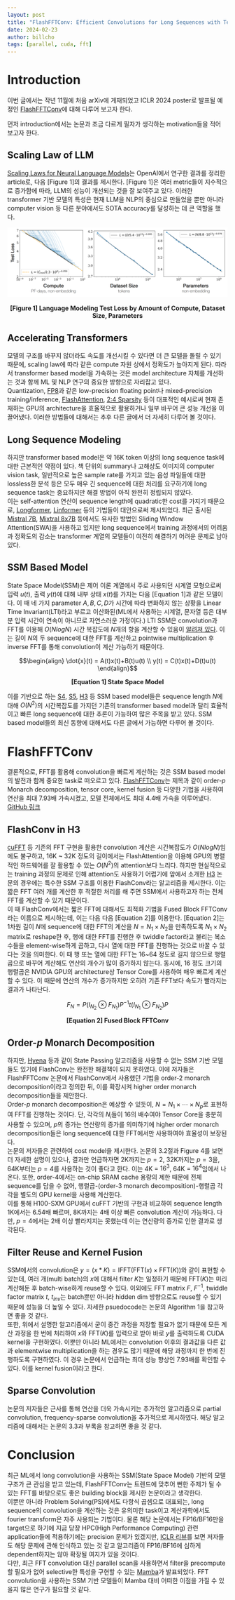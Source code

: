```yaml
---
layout: post
title: "FlashFFTConv: Efficient Convolutions for Long Sequences with Tensor Cores"
date: 2024-02-23
author: billcho
tags: [parallel, cuda, fft]
---
```


# Introduction
이번 글에서는 작년 11월에 처음 arXiv에 게재되었고 ICLR 2024 poster로 발표될 예정인 [FlashFFTConv](https://arxiv.org/abs/2311.05908)에 대해 다루어 보고자 한다.

먼저 introduction에서는 논문과 조금 다르게 필자가 생각하는 motivation들을 적어 보고자 한다.

## Scaling Law of LLM
[Scaling Laws for Neural Language Models](https://arxiv.org/abs/2001.08361)는 OpenAI에서 연구한 결과를 정리한 article로, 다음 [Figure 1]의 결과를 제시한다. [Figure 1]은 여러 metric들이 지수적으로 증가함에 따라, LLM의 성능이 개선되는 것을 잘 보여주고 있다. 이러한 transformer 기반 모델의 특성은 현재 LLM을 NLP의 중심으로 만들었을 뿐만 아니라 computer vision 등 다른 분야에서도 SOTA accuracy를 달성하는 데 큰 역할을 했다.

<p align="center"><img src="/assets/images/billcho/scaling-law-for-llm.png"></p>
<center><b>[Figure 1] Language Modeling Test Loss by Amount of Compute, Dataset Size, Parameters</b></center>

## Accelerating Transformers
모델의 구조를 바꾸지 않더라도 속도를 개선시킬 수 있다면 더 큰 모델을 돌릴 수 있기 때문에, scaling law에 따라 같은 compute 자원 상에서 정확도가 높아지게 된다. 따라서 transformer based model을 가속하는 것은 model architecture 자체를 개선하는 것과 함께 ML 및 NLP 연구의 중요한 방향으로 자리잡고 있다.  
Quantization, [FP8](https://arxiv.org/abs/2209.05433)과 같은 low-precision floating point나 mixed-precision training/inference, [FlashAttention](https://arxiv.org/abs/2205.14135), [2:4 Sparsity](https://arxiv.org/abs/2104.08378) 등이 대표적인 예시로써 현재 존재하는 GPU의 architecture을 효율적으로 활용하거나 일부 바꾸어 큰 성능 개선을 이끌어냈다. 이러한 방법들에 대해서는 추후 다른 글에서 더 자세히 다루어 볼 것이다.

## Long Sequence Modeling
하지만 transformer based model은 약 16K token 이상의 long sequence task에 대한 근본적인 약점이 있다. 책 단위의 summary나 고해상도 이미지의 computer vision task, 일반적으로 높은 sample rate를 가지고 있는 음성 파일들에 대한 lossless한 분석 등은 모두 매우 긴 sequence에 대한 처리를 요구하기에 long sequence task는 중요하지만 해결 방법이 아직 완전히 정립되지 않았다.  
이는 self-attention 연산이 sequence length에 quadratic한 cost를 가지기 때문으로, [Longformer](https://arxiv.org/abs/2004.05150), [Linformer](https://arxiv.org/abs/2006.04768) 등의 기법들이 대안으로써 제시되었다. 최근 출시된 [Mistral 7B](https://huggingface.co/mistralai/Mistral-7B-v0.1), [Mixtral 8x7B](https://huggingface.co/mistralai/Mixtral-8x7B-v0.1) 등에서도 유사한 방법인 Sliding Window Attention(SWA)을 사용하고 있지만 long sequence에서 training 과정에서의 어려움과 정확도의 감소는 transformer 계열의 모델들이 여전히 해결하기 어려운 문제로 남아 있다.

## SSM Based Model
State Space Model(SSM)은 제어 이론 계열에서 주로 사용되던 시계열 모형으로써 입력 $u(t)$, 출력 $y(t)$에 대해 내부 상태 $x(t)$를 가지는 다음 [Equation 1]과 같은 모델이다. 이 때 네 가지 parameter $A, B, C, D$가 시간에 따라 변화하지 않는 상황을 Linear Time Invariant(LTI)라고 부르고 이산화된(ML에서 사용하는 시계열, 문자열 등은 대부분 입력 시간이 연속이 아니므로 자연스러운 가정이다.) LTI SSM은 convolution과 FFT를 이용해 $O(NlogN)$ 시간 복잡도에 $N$개의 항을 계산할 수 있음이 [알려져 있다](https://arxiv.org/abs/2102.11417). 이는 길이 $N$의 두 sequence에 대한 FFT를 계산하고 pointwise multiplication 후 inverse FFT를 통해 convolution이 계산 가능하기 때문이다.  

$$\begin{align} \dot{x}(t) = A(t)x(t)+B(t)u(t) \\ y(t) = C(t)x(t)+D(t)u(t) \end{align}$$

<center><b>[Equation 1] State Space Model</b></center>

이를 기반으로 하는 [S4](https://arxiv.org/abs/2111.00396), [S5](https://arxiv.org/abs/2208.04933), [H3](https://arxiv.org/abs/2212.14052) 등 SSM based model들은 sequence length $N$에 대해 $O(N^2)$의 시간복잡도를 가지던 기존의 transformer based model과 달리 효율적이고 빠른 long sequence에 대한 추론이 가능하여 많은 주목을 받고 있다. SSM based model들의 최신 동향에 대해서도 다른 글에서 가능하면 다루어 볼 것이다.

# FlashFFTConv
결론적으로, FFT를 활용해 convolution을 빠르게 계산하는 것은 SSM based model의 발전과 함께 중요한 task로 떠오르고 있다. [FlashFFTConv](https://arxiv.org/abs/2311.05908)는 제목과 같이 order-$p$ Monarch decomposition, tensor core, kernel fusion 등 다양한 기법을 사용하여 연산을 최대 7.93배 가속시켰고, 모델 전체에서도 최대 4.4배 가속을 이루어냈다. [GitHub 링크](https://github.com/HazyResearch/flash-fft-conv)

## FlashConv in H3
[cuFFT](https://developer.nvidia.com/cufft) 등 기존의 FFT 구현을 활용한 convolution 계산은 시간복잡도가 $O(NlogN)$임에도 불구하고, 16K ~ 32K 정도의 길이에서는 FlashAttention을 이용해 GPU의 병렬적인 하드웨어를 잘 활용할 수 있는 $O(N^2)$의 attention보다 느리다. 하지만 현실적으로는 training 과정의 문제로 인해 attention도 사용하기 어렵기에 앞에서 소개한 [H3](https://arxiv.org/abs/2212.14052) 논문의 경우에는 특수한 SSM 구조를 이용한 FlashConv라는 알고리즘을 제시한다. 이는 짧은 FFT 여러 개를 계산한 후 적절한 처리를 해 주면 SSM에서 사용하고자 하는 전체 FFT를 계산할 수 있기 때문이다.  
이 때 FlashConv에서는 짧은 FFT에 대해서도 최적화 기법을 Fused Block FFTConv라는 이름으로 제시하는데, 이는 다음 다음 [Equation 2]를 이용한다. [Equation 2]는 1차원 길이 $N$에 sequence에 대한 FFT의 계산을 $N = N_{1} \times N_{2}$을 만족하도록 $N_{1} \times N_{2}$ matrix로 reshape한 후, 행에 대한 FFT를 진행한 후 twiddle factor라고 불리는 복소수들을 element-wise하게 곱하고, 다시 열에 대한 FFT를 진행하는 것으로 바꿀 수 있다는 것을 의미한다. 이 때 행 또는 열에 대한 FFT는 16~64 정도로 길지 않으므로 행렬곱으로 바꾸어 계산해도 연산의 개수가 많이 증가하지 않는다. 동시에, 16 정도 크기의 행렬곱은 NVIDIA GPU의 architecture상 Tensor Core를 사용하여 매우 빠르게 계산할 수 있다. 이 때문에 연산의 개수가 증가하지만 오히려 기존 FFT보다 속도가 빨라지는 결과가 나타난다.

$$F_{N} = P(I_{N_{2}} \otimes F_{N_{1}})P^{-1}t(I_{N_{1}} \otimes F_{N_{2}})P$$

<center><b>[Equation 2] Fused Block FFTConv</b></center>

## Order-$p$ Monarch Decomposition
하지만, [Hyena](https://arxiv.org/abs/2302.10866) 등과 같이 State Passing 알고리즘을 사용할 수 없는 SSM 기반 모델들도 있기에 FlashConv는 완전한 해결책이 되지 못하였다. 이에 저자들은 FlashFFTConv 논문에서 FlashConv에서 사용했던 기법을 order-$2$ monarch decomposition이라고 정의한 뒤, 이를 확장시켜 higher order monarch decomposition들을 제안한다.  
Order-$p$ monarch decomposition은 예상할 수 있듯이, $N = N_{1} \times \cdots \times N_{p}$로 표현하여 FFT를 진행하는 것이다. 단, 각각의 $N_{i}$들이 16의 배수여야 Tensor Core을 충분히 사용할 수 있으며, $p$의 증가는 연산량의 증가를 의미하기에 higher order monarch decomposition들은 long sequence에 대한 FFT에서만 사용하여야 효율성이 보장된다.  
논문의 저자들은 관련하여 cost model을 제시한다. 논문의 3.2절과 Figure 4를 보면 더 자세한 설명이 있으나, 결과만 언급하자면 2K까지는 $p=2$, 32K까지는 $p=3$을, 64K부터는 $p=4$를 사용하는 것이 좋다고 한다. 이는 4K = $16^3$, 64K = $16^4$임에서 나온다. 또한, order-$4$에서는 on-chip SRAM cache 용량의 제한 때문에 전체 sequence를 담을 수 없어, 행렬곱-(order-$3$ monarch decomposition)-행렬곱 각각을 별도의 GPU kernel을 사용해 계산한다.  
이를 통해 H100-SXM GPU에서 cuFFT 기반의 구현과 비교하여 sequence length 1K에서는 6.54배 빠르며, 8K까지는 4배 이상 빠른 convolution 계산이 가능하다. 다만, $p=4$에서는 2배 이상 빨라지지는 못했는데 이는 연산량의 증가로 인한 결과로 생각된다.

## Filter Reuse and Kernel Fusion
SSM에서의 convolution은 $y = (x * K) = \text{IFFT}(\text{FFT}(x) \times \text{FFT}(K))$와 같이 표현할 수 있는데, 여러 개(multi batch)의 $x$에 대해서 filter $K$는 일정하기 때문에 $\text{FFT}(K)$는 미리 계산해둔 후 batch-wise하게 reuse할 수 있다. 이외에도 FFT matrix $F$, $F^{-1}$, twiddle factor matrix $t$, $t_{inv}$는 batch뿐만 아니라 hidden dim 방향으로도 reuse할 수 있기 때문에 성능을 더 높일 수 있다. 자세한 psuedocode는 논문의 Algorithm 1을 참고하면 좋을 것 같다.  
또한, 위에서 설명한 알고리즘에서 굳이 중간 과정을 저장할 필요가 없기 때문에 모든 계산 과정을 한 번에 처리하여 $x$와 $\text{FFT}(K)$를 입력으로 받아 바로 $y$를 출력하도록 CUDA kernel을 구현하였다. 이뿐만 아니라 ML에서는 convolution 이후의 결과값을 다른 값과 elementwise multiplication을 하는 경우도 많기 때문에 해당 과정까지 한 번에 진행하도록 구현하였다. 이 경우 논문에서 언급하는 최대 성능 향상인 7.93배를 확인할 수 있다. 이를 kernel fusion이라고 한다.

## Sparse Convolution
논문의 저자들은 근사를 통해 연산을 더욱 가속시키는 추가적인 알고리즘으로 partial convolution, frequency-sparse convolution을 추가적으로 제시하였다. 해당 알고리즘에 대해서는 논문의 3.3과 부록을 참고하면 좋을 것 같다.

# Conclusion
최근 ML에서 long convolution을 사용하는 SSM(State Space Model) 기반의 모델 구조가 큰 관심을 받고 있는데, FlashFFTConv는 트렌드에 맞추어 뻔한 주제가 될 수 있는 FFT를 바탕으로도 좋은 building block을 제시한 논문이라고 생각한다.  
이뿐만 아니라 Problem Solving(PS)에서도 다항식 곱셈으로 대표되는, long sequence의 convolution을 계산하는 것은 유의미한 task이고 계산과학에서도 fourier transform은 자주 사용되는 기법이다. 물론 해당 논문에서는 FP16/BF16만을 target으로 하기에 지금 당장 HPC(High Performance Computing) 관련 application들에 적용하기에는 precision 문제가 있겠지만, [ICLR 리뷰](https://openreview.net/forum?id=gPKTTAfYBp)를 보면 저자들도 해당 문제에 관해 인식하고 있는 것 같고 알고리즘이 FP16/BF16에 심하게 dependent하지는 않아 확장될 여지가 있을 것이다.  
다만, 최근 FFT convolution 대신 parallel scan을 사용하면서 filter을 precompute할 필요가 없어 selective한 특성을 구현할 수 있는 [Mamba](https://arxiv.org/abs/2312.00752)가 발표되었다. FFT convolution을 사용하는 SSM 기반 모델들이 Mamba 대비 어떠한 이점을 가질 수 있을지 많은 연구가 필요할 것 같다.
